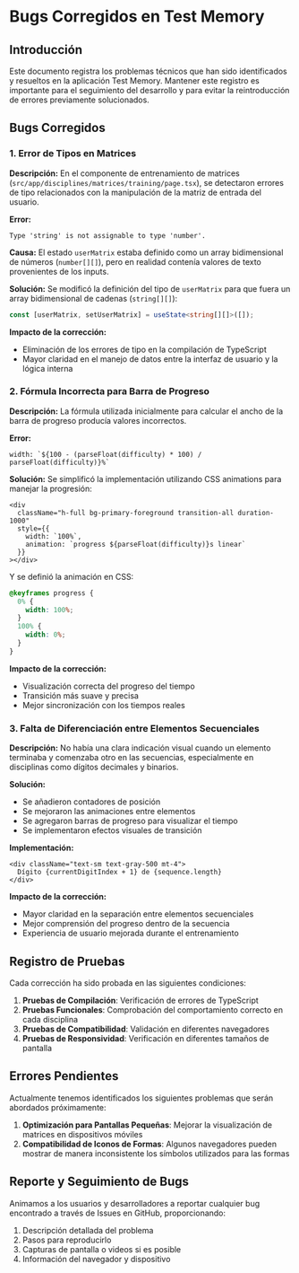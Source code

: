 # Bugs Corregidos en Test Memory

## Introducción

Este documento registra los problemas técnicos que han sido identificados y resueltos en la aplicación Test Memory. Mantener este registro es importante para el seguimiento del desarrollo y para evitar la reintroducción de errores previamente solucionados.

## Bugs Corregidos

### 1. Error de Tipos en Matrices

**Descripción:**
En el componente de entrenamiento de matrices (`src/app/disciplines/matrices/training/page.tsx`), se detectaron errores de tipo relacionados con la manipulación de la matriz de entrada del usuario.

**Error:**

```psh
Type 'string' is not assignable to type 'number'.
```

**Causa:**
El estado `userMatrix` estaba definido como un array bidimensional de números (`number[][]`), pero en realidad contenía valores de texto provenientes de los inputs.

**Solución:**
Se modificó la definición del tipo de `userMatrix` para que fuera un array bidimensional de cadenas (`string[][]`):

```typescript
const [userMatrix, setUserMatrix] = useState<string[][]>([]);
```

**Impacto de la corrección:**

- Eliminación de los errores de tipo en la compilación de TypeScript
- Mayor claridad en el manejo de datos entre la interfaz de usuario y la lógica interna

### 2. Fórmula Incorrecta para Barra de Progreso

**Descripción:**
La fórmula utilizada inicialmente para calcular el ancho de la barra de progreso producía valores incorrectos.

**Error:**

```tsx
width: `${100 - (parseFloat(difficulty) * 100) / parseFloat(difficulty)}%`
```

**Solución:**
Se simplificó la implementación utilizando CSS animations para manejar la progresión:

```tsx
<div 
  className="h-full bg-primary-foreground transition-all duration-1000" 
  style={{ 
    width: `100%`,
    animation: `progress ${parseFloat(difficulty)}s linear`
  }}
></div>
```

Y se definió la animación en CSS:

```css
@keyframes progress {
  0% {
    width: 100%;
  }
  100% {
    width: 0%;
  }
}
```

**Impacto de la corrección:**

- Visualización correcta del progreso del tiempo
- Transición más suave y precisa
- Mejor sincronización con los tiempos reales

### 3. Falta de Diferenciación entre Elementos Secuenciales

**Descripción:**
No había una clara indicación visual cuando un elemento terminaba y comenzaba otro en las secuencias, especialmente en disciplinas como dígitos decimales y binarios.

**Solución:**

- Se añadieron contadores de posición
- Se mejoraron las animaciones entre elementos
- Se agregaron barras de progreso para visualizar el tiempo
- Se implementaron efectos visuales de transición

**Implementación:**

```tsx
<div className="text-sm text-gray-500 mt-4">
  Dígito {currentDigitIndex + 1} de {sequence.length}
</div>
```

**Impacto de la corrección:**

- Mayor claridad en la separación entre elementos secuenciales
- Mejor comprensión del progreso dentro de la secuencia
- Experiencia de usuario mejorada durante el entrenamiento

## Registro de Pruebas

Cada corrección ha sido probada en las siguientes condiciones:

1. **Pruebas de Compilación**: Verificación de errores de TypeScript
2. **Pruebas Funcionales**: Comprobación del comportamiento correcto en cada disciplina
3. **Pruebas de Compatibilidad**: Validación en diferentes navegadores
4. **Pruebas de Responsividad**: Verificación en diferentes tamaños de pantalla

## Errores Pendientes

Actualmente tenemos identificados los siguientes problemas que serán abordados próximamente:

1. **Optimización para Pantallas Pequeñas**: Mejorar la visualización de matrices en dispositivos móviles
2. **Compatibilidad de Iconos de Formas**: Algunos navegadores pueden mostrar de manera inconsistente los símbolos utilizados para las formas

## Reporte y Seguimiento de Bugs

Animamos a los usuarios y desarrolladores a reportar cualquier bug encontrado a través de Issues en GitHub, proporcionando:

1. Descripción detallada del problema
2. Pasos para reproducirlo
3. Capturas de pantalla o videos si es posible
4. Información del navegador y dispositivo
